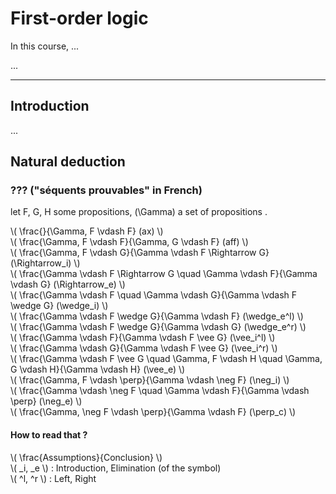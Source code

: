 # First-order logic

In this course, ...

...

<hr class="sr">

## Introduction

...

## Natural deduction

### ??? ("séquents prouvables" in French)

let F, G, H some propositions, \(\Gamma\) a set of propositions . 
<p>
	\( \frac{}{\Gamma, F \vdash F} (ax) \) <br/>
	\( \frac{\Gamma, F \vdash F}{\Gamma, G \vdash F} (aff) \) <br/>
	\( \frac{\Gamma, F \vdash G}{\Gamma \vdash F \Rightarrow G} (\Rightarrow_i)  \) <br/>
	\( \frac{\Gamma \vdash F \Rightarrow G \quad \Gamma \vdash F}{\Gamma \vdash G} (\Rightarrow_e)  \) <br/>
	\( \frac{\Gamma \vdash F \quad \Gamma \vdash G}{\Gamma \vdash F \wedge G} (\wedge_i)  \) <br/>
	\( \frac{\Gamma \vdash F \wedge G}{\Gamma \vdash F} (\wedge_e^l)  \) <br/>
	\( \frac{\Gamma \vdash F \wedge G}{\Gamma \vdash G} (\wedge_e^r) \) <br/>
	\( \frac{\Gamma \vdash F}{\Gamma \vdash F \vee G} (\vee_i^l)  \) <br/>
	\( \frac{\Gamma \vdash G}{\Gamma \vdash F \vee G} (\vee_i^r)  \) <br/>
	\( \frac{\Gamma \vdash F \vee G \quad \Gamma, F \vdash H \quad \Gamma, G \vdash H}{\Gamma \vdash H} (\vee_e)  \) <br/>
	\( \frac{\Gamma, F \vdash \perp}{\Gamma \vdash \neg F} (\neg_i)  \) <br/>
	\( \frac{\Gamma \vdash \neg F \quad \Gamma \vdash F}{\Gamma \vdash \perp} (\neg_e)  \) <br/>
	\( \frac{\Gamma, \neg F \vdash \perp}{\Gamma \vdash F} (\perp_c)  \)
</p>

#### How to read that ?

<p>
	\( \frac{Assumptions}{Conclusion} \) <br/>
	<!-- \( Hypothesis  \vdash ??? \) <br/> -->
	\( _i, _e \) : Introduction, Elimination (of the symbol) <br/>
	\( ^l, ^r \) : Left, Right <br/>
</p>